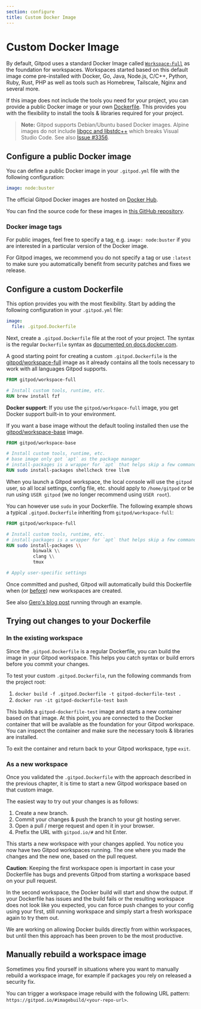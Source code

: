 ```yaml
---
section: configure
title: Custom Docker Image
---
```


<script context="module">
  export const prerender = true;
</script>

# Custom Docker Image

By default, Gitpod uses a standard Docker Image called [`Workspace-Full`](https://github.com/gitpod-io/workspace-images/blob/481f7600b725e0ab507fbf8377641a562a475625/dazzle.yaml#L18) as the foundation for workspaces. Workspaces started based on this default image come pre-installed with Docker, Go, Java, Node.js, C/C++, Python, Ruby, Rust, PHP as well as tools such as Homebrew, Tailscale, Nginx and several more.

If this image does not include the tools you need for your project, you can provide a public Docker image or your own [Dockerfile](#using-a-dockerfile). This provides you with the flexibility to install the tools & libraries required for your project.

> **Note:** Gitpod supports Debian/Ubuntu based Docker images. Alpine images do not include [libgcc and libstdc++](https://code.visualstudio.com/docs/remote/linux#_tips-by-linux-distribution) which breaks Visual Studio Code. See also [Issue #3356](https://github.com/gitpod-io/gitpod/issues/3356).

## Configure a public Docker image

You can define a public Docker image in your `.gitpod.yml` file with the following configuration:

```yaml
image: node:buster
```

The official Gitpod Docker images are hosted on <a href="https://hub.docker.com/u/gitpod/" target="_blank">Docker Hub</a>.

You can find the source code for these images in <a href="https://github.com/gitpod-io/workspace-images/" target="_blank">this GitHub repository</a>.

### Docker image tags

For public images, feel free to specify a tag, e.g. `image: node:buster` if you are interested in a particular version of the Docker image.

For Gitpod images, we recommend you do not specify a tag or use `:latest` to make sure you automatically benefit from security patches and fixes we release.

## Configure a custom Dockerfile

This option provides you with the most flexibility. Start by adding the following configuration in your `.gitpod.yml` file:

```yaml
image:
  file: .gitpod.Dockerfile
```

Next, create a `.gitpod.Dockerfile` file at the root of your project. The syntax is the regular `Dockerfile` syntax as <a href="https://docs.docker.com/engine/reference/builder/" target="_blank">documented on docs.docker.com</a>.

A good starting point for creating a custom `.gitpod.Dockerfile` is the
<a href="https://github.com/gitpod-io/workspace-images/blob/481f7600b725e0ab507fbf8377641a562a475625/dazzle.yaml#L18" target="_blank">gitpod/workspace-full</a> image as it already contains all the tools necessary to work with all languages Gitpod supports.

```dockerfile
FROM gitpod/workspace-full

# Install custom tools, runtime, etc.
RUN brew install fzf
```

**Docker support**: If you use the `gitpod/workspace-full` image, you get Docker support built-in to your environment.

If you want a base image without the default tooling installed then use the <a href="https://github.com/gitpod-io/workspace-images/blob/481f7600b725e0ab507fbf8377641a562a475625/dazzle.yaml#L3" target="_blank">gitpod/workspace-base</a> image.

```dockerfile
FROM gitpod/workspace-base

# Install custom tools, runtime, etc.
# base image only got `apt` as the package manager
# install-packages is a wrapper for `apt` that helps skip a few commands in the docker env.
RUN sudo install-packages shellcheck tree llvm
```

When you launch a Gitpod workspace, the local console will use the `gitpod` user, so all local settings, config file, etc. should apply to `/home/gitpod` or be run using `USER gitpod` (we no longer recommend using `USER root`).

You can however use `sudo` in your Dockerfile. The following example shows a typical `.gitpod.Dockerfile` inheriting from `gitpod/workspace-full`:

```dockerfile
FROM gitpod/workspace-full

# Install custom tools, runtime, etc.
# install-packages is a wrapper for `apt` that helps skip a few commands in the docker env.
RUN sudo install-packages \\
          binwalk \\
          clang \\
          tmux

# Apply user-specific settings
```

Once committed and pushed, Gitpod will automatically build this Dockerfile when (or [before](/docs/prebuilds)) new workspaces are created.

See also [Gero's blog post](/blog/docker-in-gitpod) running through an example.

## Trying out changes to your Dockerfile

### In the existing workspace

Since the `.gitpod.Dockerfile` is a regular Dockerfile, you can build the image in your Gitpod workspace. This helps you catch syntax or build errors before you commit your changes.

To test your custom `.gitpod.Dockerfile`, run the following commands from the project root:

1. `docker build -f .gitpod.Dockerfile -t gitpod-dockerfile-test .`
1. `docker run -it gitpod-dockerfile-test bash`

This builds a `gitpod-dockerfile-test` image and starts a new container based on that image. At this point, you are connected to the Docker container that will be available as the foundation for your Gitpod workspace. You can inspect the container and make sure the necessary tools & libraries are installed.

To exit the container and return back to your Gitpod workspace, type `exit`.

### As a new workspace

Once you validated the `.gitpod.Dockerfile` with the approach described in the previous chapter, it is time to start a new Gitpod workspace based on that custom image.

The easiest way to try out your changes is as follows:

1. Create a new branch.
1. Commit your changes & push the branch to your git hosting server.
1. Open a pull / merge request and open it in your browser.
1. Prefix the URL with `gitpod.io/#` and hit Enter.

This starts a new workspace with your changes applied. You notice you now have two Gitpod workspaces running. The one where you made the changes and the new one, based on the pull request.

**Caution**: Keeping the first workspace open is important in case your Dockerfile has bugs and prevents Gitpod from starting a workspace based on your pull request.

In the second workspace, the Docker build will start and show the output. If your Dockerfile has issues and the build fails or the resulting workspace does not look like you expected, you can force push changes to your config using your first, still running workspace and simply start a fresh workspace again to try them out.

We are working on allowing Docker builds directly from within workspaces, but until then this approach has been proven to be the most productive.

## Manually rebuild a workspace image

Sometimes you find yourself in situations where you want to manually rebuild a workspace image, for example if packages you rely on released a security fix.

You can trigger a workspace image rebuild with the following URL pattern: `https://gitpod.io/#imagebuild/<your-repo-url>`.
